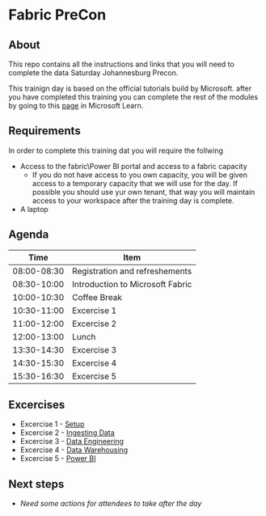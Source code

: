 # Fabric PreCon


## About
This repo contains all the instructions and links that you will need to complete the data Saturday Johannesburg Precon.

This trainign day is based on the official tutorials build by Microsoft. after you have completed this training you can complete the rest of the modules by going to this [page]('https://learn.microsoft.com/en-us/fabric/get-started/end-to-end-tutorials') in Microsoft Learn.

## Requirements
In order to complete this training dat you will require the follwing

- Access to the fabric\Power BI portal and access to a fabric capacity
    - If you do not have access to you own capacity, you will be given access to a temporary capacity that we will use for the day. If possible you should use yur own tenant, that way you will maintain access to your workspace after the training day is complete.
- A laptop

## Agenda

Time | Item
---|---
08:00-08:30 | Registration and refreshements
08:30-10:00 | Introduction to Microsoft Fabric
10:00-10:30 | Coffee Break
10:30-11:00 | Excercise 1
11:00-12:00 | Excercise 2
12:00-13:00 | Lunch
13:30-14:30 | Excercise 3
14:30-15:30 | Excercise 4
15:30-16:30 | Excercise 5

## Excercises 

- Excercise 1 - [Setup](/1%20-%20Setup.md)
- Excercise 2 - [Ingesting Data](/2%20-%20Ingesting%20Data.md)
- Excercise 3 - [Data Engineering](/3%20-%20Data%20Engineering.md)
- Excercise 4 - [Data Warehousing](/4%20-%20Data%20Warehousing.md)
- Excercise 5 - [Power BI](/5%20-%20Create%20Report.md)

## Next steps
- *Need some actions for attendees to take after the day*

